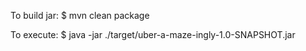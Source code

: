 To build jar:
$ mvn clean package

To execute:
$ java -jar ./target/uber-a-maze-ingly-1.0-SNAPSHOT.jar